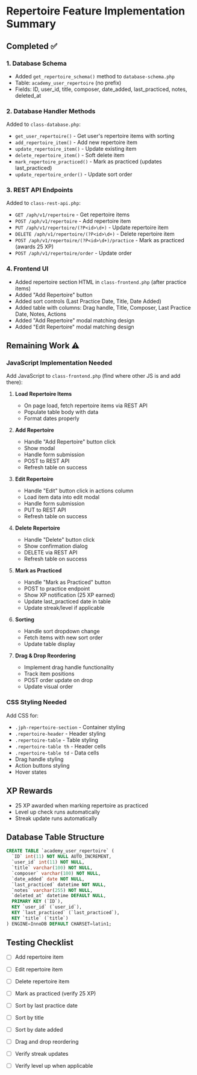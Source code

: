 # Repertoire Feature Implementation Summary

## Completed ✅

### 1. Database Schema
- Added `get_repertoire_schema()` method to `database-schema.php`
- Table: `academy_user_repertoire` (no prefix)
- Fields: ID, user_id, title, composer, date_added, last_practiced, notes, deleted_at

### 2. Database Handler Methods
Added to `class-database.php`:
- `get_user_repertoire()` - Get user's repertoire items with sorting
- `add_repertoire_item()` - Add new repertoire item
- `update_repertoire_item()` - Update existing item
- `delete_repertoire_item()` - Soft delete item
- `mark_repertoire_practiced()` - Mark as practiced (updates last_practiced)
- `update_repertoire_order()` - Update sort order

### 3. REST API Endpoints
Added to `class-rest-api.php`:
- `GET /aph/v1/repertoire` - Get repertoire items
- `POST /aph/v1/repertoire` - Add repertoire item
- `PUT /aph/v1/repertoire/(?P<id>\d+)` - Update repertoire item
- `DELETE /aph/v1/repertoire/(?P<id>\d+)` - Delete repertoire item
- `POST /aph/v1/repertoire/(?P<id>\d+)/practice` - Mark as practiced (awards 25 XP)
- `POST /aph/v1/repertoire/order` - Update order

### 4. Frontend UI
- Added repertoire section HTML in `class-frontend.php` (after practice items)
- Added "Add Repertoire" button
- Added sort controls (Last Practice Date, Title, Date Added)
- Added table with columns: Drag handle, Title, Composer, Last Practice Date, Notes, Actions
- Added "Add Repertoire" modal matching design
- Added "Edit Repertoire" modal matching design

## Remaining Work ⚠️

### JavaScript Implementation Needed
Add JavaScript to `class-frontend.php` (find where other JS is and add there):

1. **Load Repertoire Items**
   - On page load, fetch repertoire items via REST API
   - Populate table body with data
   - Format dates properly

2. **Add Repertoire**
   - Handle "Add Repertoire" button click
   - Show modal
   - Handle form submission
   - POST to REST API
   - Refresh table on success

3. **Edit Repertoire**
   - Handle "Edit" button click in actions column
   - Load item data into edit modal
   - Handle form submission
   - PUT to REST API
   - Refresh table on success

4. **Delete Repertoire**
   - Handle "Delete" button click
   - Show confirmation dialog
   - DELETE via REST API
   - Refresh table on success

5. **Mark as Practiced**
   - Handle "Mark as Practiced" button
   - POST to practice endpoint
   - Show XP notification (25 XP earned)
   - Update last_practiced date in table
   - Update streak/level if applicable

6. **Sorting**
   - Handle sort dropdown change
   - Fetch items with new sort order
   - Update table display

7. **Drag & Drop Reordering**
   - Implement drag handle functionality
   - Track item positions
   - POST order update on drop
   - Update visual order

### CSS Styling Needed
Add CSS for:
- `.jph-repertoire-section` - Container styling
- `.repertoire-header` - Header styling
- `.repertoire-table` - Table styling
- `.repertoire-table th` - Header cells
- `.repertoire-table td` - Data cells
- Drag handle styling
- Action buttons styling
- Hover states

## XP Rewards
- 25 XP awarded when marking repertoire as practiced
- Level up check runs automatically
- Streak update runs automatically

## Database Table Structure
```sql
CREATE TABLE `academy_user_repertoire` (
  `ID` int(11) NOT NULL AUTO_INCREMENT,
  `user_id` int(11) NOT NULL,
  `title` varchar(100) NOT NULL,
  `composer` varchar(100) NOT NULL,
  `date_added` date NOT NULL,
  `last_practiced` datetime NOT NULL,
  `notes` varchar(255) NOT NULL,
  `deleted_at` datetime DEFAULT NULL,
  PRIMARY KEY (`ID`),
  KEY `user_id` (`user_id`),
  KEY `last_practiced` (`last_practiced`),
  KEY `title` (`title`)
) ENGINE=InnoDB DEFAULT CHARSET=latin1;
```

## Testing Checklist
- [ ] Add repertoire item
- [ ] Edit repertoire item
- [ ] Delete repertoire item
- [ ] Mark as practiced (verify 25 XP)
- [ ] Sort by last practice date
- [ ] Sort by title
- [ ] Sort by date added
- [ ] Drag and drop reordering
- [ ] Verify streak updates
- [ ] Verify level up when applicable

